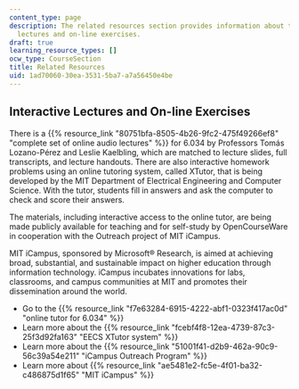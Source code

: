 ```yaml
---
content_type: page
description: The related resources section provides information about the interactive
  lectures and on-line exercises.
draft: true
learning_resource_types: []
ocw_type: CourseSection
title: Related Resources
uid: 1ad70060-30ea-3531-5ba7-a7a56450e4be
---
```

Interactive Lectures and On-line Exercises
------------------------------------------

There is a {{% resource_link "80751bfa-8505-4b26-9fc2-475f49266ef8" "complete set of online audio lectures" %}} for 6.034 by Professors Tomás Lozano-Pérez and Leslie Kaelbling, which are matched to lecture slides, full transcripts, and lecture handouts. There are also interactive homework problems using an online tutoring system, called XTutor, that is being developed by the MIT Department of Electrical Engineering and Computer Science. With the tutor, students fill in answers and ask the computer to check and score their answers.

The materials, including interactive access to the online tutor, are being made publicly available for teaching and for self-study by OpenCourseWare in cooperation with the Outreach project of MIT iCampus.

MIT iCampus, sponsored by Microsoft® Research, is aimed at achieving broad, substantial, and sustainable impact on higher education through information technology. iCampus incubates innovations for labs, classrooms, and campus communities at MIT and promotes their dissemination around the world.

*   Go to the {{% resource_link "f7e63284-6915-4222-abf1-0323f417ac0d" "online tutor for 6.034" %}}
*   Learn more about the {{% resource_link "fcebf4f8-12ea-4739-87c3-25f3d92fa163" "EECS XTutor system" %}}
*   Learn more about the {{% resource_link "51001f41-d2b9-462a-90c9-56c39a54e211" "iCampus Outreach Program" %}}
*   Learn more about {{% resource_link "ae5481e2-fc5e-4f01-ba32-c486875d1f65" "MIT iCampus" %}}
